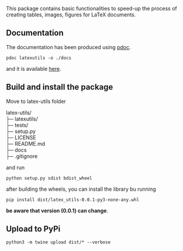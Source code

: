 This package contains basic functionalities to speed-up the process of creating tables, images, figures for LaTeX documents.

## Documentation
The documentation has been produced using [pdoc](https://pdoc.dev).

```pdoc latexutils -o ./docs```

and it is available [here](https://alessandrosebastianelli.github.io/latex-utils/pytexutils.html).

## Build and install the package

Move to latex-utils folder

latex-utils/  
├─ latexutils/  
├─ tests/  
├─ setup.py  
├─ LICENSE  
├─ README.md  
├─ docs  
├─ .gitignore  

and run

```python setup.py sdist bdist_wheel```

after building the wheels, you can install the library bu running

```pip install dist/latex_utils-0.0.1-py3-none-any.whl```

**be aware that version (0.0.1) can change**.


## Upload to PyPi

```python3 -m twine upload dist/* --verbose ```